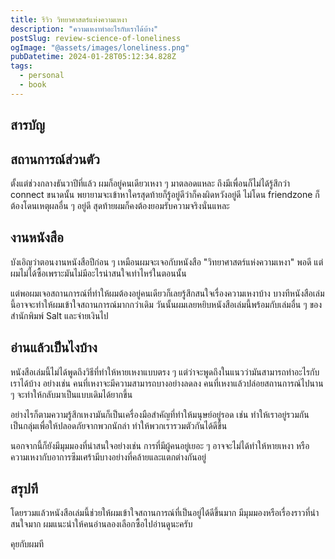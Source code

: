```yaml
---
title: รีวิว วิทยาศาสตร์แห่งความเหงา
description: "ความเหงาทำอะไรกับเราได้บ้าง"
postSlug: review-science-of-loneliness
ogImage: "@assets/images/loneliness.png"
pubDatetime: 2024-01-28T05:12:34.828Z
tags:
  - personal
  - book
---
```


## สารบัญ

## สถานการณ์ส่วนตัว

ตั้งแต่ช่วงกลางธันวาปีที่แล้ว ผมก็อยู่คนเดียวเหงา ๆ มาตลอดแหละ ถึงมีเพื่อนก็ไม่ได้รู้สึกว่า connect ขนาดนั้น พยายามจะเข้าหาใครสุดท้ายก็รู้อยู่ดีว่าก็คงผิดหวังอยู่ดี ไม่โดน friendzone ก็ต้องโดนเหตุผลอื่น ๆ อยู่ดี สุดท้ายผมก็คงต้องยอมรับความจริงนั่นแหละ

## งานหนังสือ

บังเอิญว่าตอนงานหนังสือปีก่อน ๆ เหมือนผมจะเจอกับหนังสือ "วิทยาศาสตร์แห่งความเหงา" พอดี แต่ผมไม่ได้ซื้อเพราะมันไม่มีอะไรน่าสนใจเท่าไหร่ในตอนนั้น

แต่พอผมเจอสถานการณ์ที่ทำให้ผมต้องอยู่คนเดียวก็เลยรู้สึกสนใจเรื่องความเหงาบ้าง บางทีหนังสือเล่มนี้อาจจะทำให้ผมเข้าใจสถานการณ์มากกว่าเดิม วันนั้นผมเลยหยิบหนังสือเล่มนี้พร้อมกับเล่มอื่น ๆ ของสำนักพิมพ์ Salt และจ่ายเงินไป

## อ่านแล้วเป็นไงบ้าง

หนังสือเล่มนี้ไม่ได้พูดถึงวิธีที่ทำให้หายเหงาแบบตรง ๆ แต่ว่าจะพูดถึงในแนวว่ามันสามารถทำอะไรกับเราได้บ้าง อย่างเช่น คนที่เหงาจะมีความสามารถบางอย่างลดลง คนที่เหงาแล้วปล่อยสถานการณ์ไปนาน ๆ จะทำให้กลับมาเป็นแบบเดิมได้ยากขึ้น

อย่างไรก็ตามความรู้สึกเหงามันก็เป็นเครื่องมือสำคัญที่ทำให้มนุษย์อยู่รอด เช่น ทำให้เราอยู่รวมกันเป็นกลุ่มเพื่อให้ปลอดภัยจากพวกนักล่า ทำให้พวกเรารวมตัวกันได้ดีขึ้น

นอกจากนี้ก็ยังมีมุมมองที่น่าสนใจอย่างเช่น การที่มีผู้คนอยู่เยอะ ๆ อาจจะไม่ได้ทำให้หายเหงา หรือความเหงากับอาการซึมเศร้ามีบางอย่างที่คล้ายและแตกต่างกันอยู่

## สรุปที

โดยรวมแล้วหนังสือเล่มนี้ช่วยให้ผมเข้าใจสถานการณ์ที่เป็นอยู่ได้ดีขึ้นมาก มีมุมมองหรือเรื่องราวที่น่าสนใจมาก ผมแนะนำให้คนอ่านลองเลือกซื้อไปอ่านดูนะครับ

คุยกับผมที

